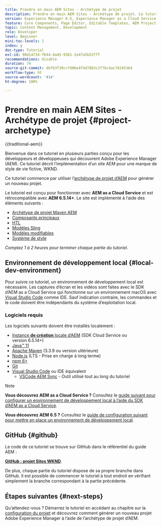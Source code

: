 ```yaml
---
title: Prendre en main AEM Sites - Archétype de projet
description: Prendre en main AEM Sites - Archétype de projet. Le tutoriel WKND est en plusieurs parties et a été conçu pour les développeurs et développeuses qui découvrent Adobe Experience Manager. Le tutoriel présente l’implémentation d’un site AEM pour une marque de style de vie fictive, WKND. Le tutoriel aborde des sujets fondamentaux tels que la configuration de projet, les archétypes Maven, les composants principaux, les modèles modifiables, les bibliothèques clientes et le développement de composants.
version: Experience Manager 6.5, Experience Manager as a Cloud Service
feature: Core Components, Page Editor, Editable Templates, AEM Project Archetype
topic: Content Management, Development
role: Developer
level: Beginner
mini-toc-levels: 1
index: y
doc-type: Tutorial
exl-id: 90d14734-f644-4a45-9361-1e47a5b52fff
recommendations: disable
duration: 74
source-git-commit: dbf63f30ccfd06e4f4d7883c2f7bc4ac78245364
workflow-type: ht
source-wordcount: '414'
ht-degree: 100%

---
```


# Prendre en main AEM Sites - Archétype de projet {#project-archetype}

{{traditional-aem}}

Bienvenue dans ce tutoriel en plusieurs parties conçu pour les développeurs et développeuses qui découvrent Adobe Experience Manager (AEM). Ce tutoriel décrit l’implémentation d’un site AEM pour une marque de style de vie fictive, WKND.

Ce tutoriel commence par utiliser l’[archétype de projet d’AEM](https://experienceleague.adobe.com/docs/experience-manager-core-components/using/developing/archetype/overview.html?lang=fr) pour générer un nouveau projet.

Le tutoriel est conçu pour fonctionner avec **AEM as a Cloud Service** et est rétrocompatible avec **AEM 6.5.14+**. Le site est implémenté à l’aide des éléments suivants :

* [Archétype de projet Maven AEM](https://experienceleague.adobe.com/docs/experience-manager-core-components/using/developing/archetype/overview.html?lang=fr)
* [Composants principaux](https://experienceleague.adobe.com/docs/experience-manager-core-components/using/introduction.html?lang=fr)
* [HTL](https://experienceleague.adobe.com/docs/experience-manager-htl/content/getting-started.html?lang=fr)
* [Modèles Sling](https://sling.apache.org/documentation/bundles/models.html)
* [Modèles modifiables](https://experienceleague.adobe.com/docs/experience-manager-learn/sites/page-authoring/template-editor-feature-video-use.html?lang=fr)
* [Système de style](https://experienceleague.adobe.com/docs/experience-manager-learn/sites/page-authoring/style-system-feature-video-use.html?lang=fr)

*Comptez 1 à 2 heures pour terminer chaque partie du tutoriel.*

## Environnement de développement local {#local-dev-environment}

Pour suivre ce tutoriel, un environnement de développement local est nécessaire. Les captures d’écran et les vidéos sont faites avec le SDK d’AEM as a Cloud Service qui fonctionne sur un environnement macOS avec [Visual Studio Code](https://code.visualstudio.com/) comme IDE. Sauf indication contraire, les commandes et le code doivent être indépendants du système d’exploitation local.

### Logiciels requis

Les logiciels suivants doivent être installés localement :

* [Instance **de création** locale d’AEM](https://experience.adobe.com/#/downloads) (SDK Cloud Service ou version 6.5.14+)
* [Java™ 11](https://downloads.experiencecloud.adobe.com/content/software-distribution/en/general.html)
* [Apache Maven](https://maven.apache.org/) (3.3.9 ou version ultérieure)
* [Node.js](https://nodejs.org/en/) (LTS - Prise en charge à long terme)
* [npm 6+](https://www.npmjs.com/)
* [Git](https://git-scm.com/)
* [Visual Studio Code](https://code.visualstudio.com/) ou IDE équivalent
   * [VSCode AEM Sync](https://marketplace.visualstudio.com/items?itemName=yamato-ltd.vscode-aem-sync) - Outil utilisé tout au long du tutoriel

>[!NOTE]
>
> **Vous découvrez AEM as a Cloud Service ?** Consultez le [guide suivant pour configurer un environnement de développement local à l’aide du SDK d’AEM as a Cloud Service](https://experienceleague.adobe.com/docs/experience-manager-learn/cloud-service/local-development-environment-set-up/overview.html?lang=fr).
>
> **Vous découvrez AEM 6.5 ?** Consultez le [guide de configuration suivant pour mettre en place un environnement de développement local](https://experienceleague.adobe.com/docs/experience-manager-learn/foundation/development/set-up-a-local-aem-development-environment.html?lang=fr).

## GitHub {#github}

Le code de ce tutoriel se trouve sur GitHub dans le référentiel du guide AEM :

**[GitHub : projet Sites WKND](https://github.com/adobe/aem-guides-wknd)**.

De plus, chaque partie du tutoriel dispose de sa propre branche dans GitHub. Il est possible de commencer le tutoriel à tout endroit en vérifiant simplement la branche correspondant à la partie précédente.

## Étapes suivantes {#next-steps}

Qu’attendez-vous ? Démarrez le tutoriel en accédant au chapitre sur la [configuration du projet](project-setup.md) et découvrez comment générer un nouveau projet Adobe Experience Manager à l’aide de l’archétype de projet d’AEM.

